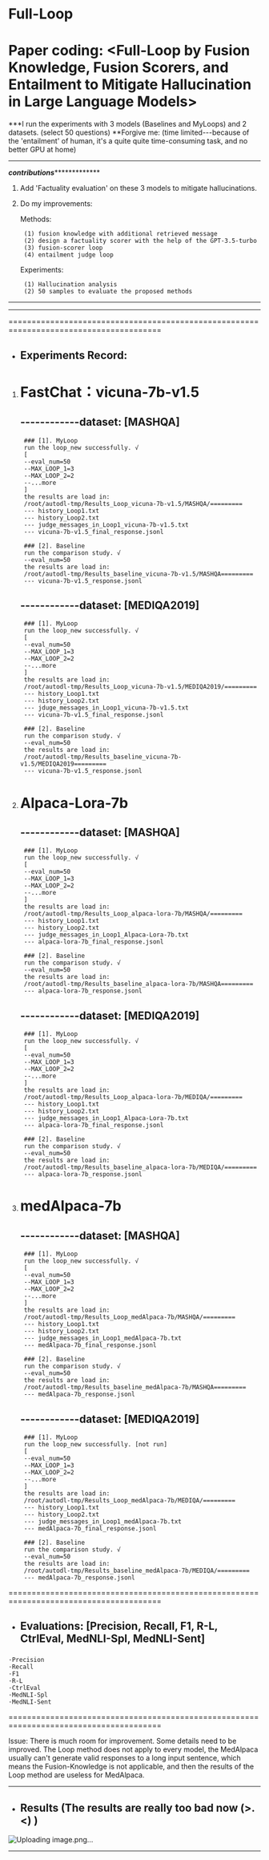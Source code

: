 # Full-Loop
# Paper coding: <Full-Loop by Fusion Knowledge, Fusion Scorers, and Entailment to Mitigate Hallucination in Large Language Models>

***I run the experiments with 3 models (Baselines and MyLoops) and 2 datasets. (select 50 questions) 
**Forgive me:
                      (time limited---because of the 'entailment' of human, it's a quite quite time-consuming task, and no better GPU at home)
*********************************************************************************************************
***************************************contributions****************************************************
1. Add 'Factuality evaluation' on these 3 models to mitigate hallucinations.
2. Do my improvements:
   
	Methods:

		(1) fusion knowledge with additional retrieved message
		(2) design a factuality scorer with the help of the GPT-3.5-turbo
	 	(3) fusion-scorer loop
		(4) entailment judge loop
	
	Experiments:

		(1) Hallucination analysis
		(2) 50 samples to evaluate the proposed methods
*********************************************************************************************************
*********************************************************************************************************
=======================================================================================
* ## Experiments Record:

1. # FastChat：vicuna-7b-v1.5
	## ------------dataset: [MASHQA]
		### [1]. MyLoop
		run the loop_new successfully. √
		[
		--eval_num=50
		--MAX_LOOP_1=3
		--MAX_LOOP_2=2
		--...more
		]
		the results are load in: 
		/root/autodl-tmp/Results_Loop_vicuna-7b-v1.5/MASHQA/=========
		--- history_Loop1.txt
		--- history_Loop2.txt
		--- judge_messages_in_Loop1_vicuna-7b-v1.5.txt
		--- vicuna-7b-v1.5_final_response.jsonl

		### [2]. Baseline
		run the comparison study. √ 
		--eval_num=50
		the results are load in:
		/root/autodl-tmp/Results_baseline_vicuna-7b-v1.5/MASHQA=========
		--- vicuna-7b-v1.5_response.jsonl

	## ------------dataset: [MEDIQA2019]
		### [1]. MyLoop
		run the loop_new successfully. √
		[
		--eval_num=50
		--MAX_LOOP_1=3 
		--MAX_LOOP_2=2
		--...more
		]
		the results are load in:
		/root/autodl-tmp/Results_Loop_vicuna-7b-v1.5/MEDIQA2019/=========
		--- history_Loop1.txt
		--- history_Loop2.txt
		--- jduge_messages_in_Loop1_vicuna-7b-v1.5.txt
		--- vicuna-7b-v1.5_final_response.jsonl
		
		### [2]. Baseline
		run the comparison study. √
		--eval_num=50
		the results are load in:
		/root/autodl-tmp/Results_baseline_vicuna-7b-v1.5/MEDIQA2019=========
		--- vicuna-7b-v1.5_response.jsonl

		

2. # Alpaca-Lora-7b
	## ------------dataset: [MASHQA]
		### [1]. MyLoop
		run the loop_new successfully. √
		[
		--eval_num=50
		--MAX_LOOP_1=3
		--MAX_LOOP_2=2
		--...more
		]
		the results are load in: 
		/root/autodl-tmp/Results_Loop_alpaca-lora-7b/MASHQA/=========
		--- history_Loop1.txt
		--- history_Loop2.txt
		--- judge_messages_in_Loop1_Alpaca-Lora-7b.txt
		--- alpaca-lora-7b_final_response.jsonl
	
		### [2]. Baseline
		run the comparison study. √ 
		--eval_num=50
		the results are load in:
		/root/autodl-tmp/Results_baseline_alpaca-lora-7b/MASHQA=========
		--- alpaca-lora-7b_response.jsonl

	## ------------dataset: [MEDIQA2019]
		### [1]. MyLoop
		run the loop_new successfully. √
		[
		--eval_num=50
		--MAX_LOOP_1=3
		--MAX_LOOP_2=2
		--...more
		]
		the results are load in: 
		/root/autodl-tmp/Results_Loop_alpaca-lora-7b/MEDIQA/=========
		--- history_Loop1.txt
		--- history_Loop2.txt
		--- judge_messages_in_Loop1_Alpaca-Lora-7b.txt
		--- alpaca-lora-7b_final_response.jsonl
	
		### [2]. Baseline
		run the comparison study. √ 
		--eval_num=50
		the results are load in:
		/root/autodl-tmp/Results_baseline_alpaca-lora-7b/MEDIQA/=========
		--- alpaca-lora-7b_response.jsonl

3. # medAlpaca-7b
	## ------------dataset: [MASHQA]
		### [1]. MyLoop
		run the loop_new successfully. √
		[
		--eval_num=50
		--MAX_LOOP_1=3
		--MAX_LOOP_2=2
		--...more
		]
		the results are load in: 
		/root/autodl-tmp/Results_Loop_medAlpaca-7b/MASHQA/=========
		--- history_Loop1.txt
		--- history_Loop2.txt
		--- judge_messages_in_Loop1_medAlpaca-7b.txt
		--- medAlpaca-7b_final_response.jsonl
	
		### [2]. Baseline
		run the comparison study. √ 
		--eval_num=50
		the results are load in:
		/root/autodl-tmp/Results_baseline_medAlpaca-7b/MASHQA=========
		--- medAlpaca-7b_response.jsonl

	## ------------dataset: [MEDIQA2019]
		### [1]. MyLoop
		run the loop_new successfully. [not run]
		[
		--eval_num=50
		--MAX_LOOP_1=3
		--MAX_LOOP_2=2
		--...more
		]
		the results are load in: 
		/root/autodl-tmp/Results_Loop_medAlpaca-7b/MEDIQA/=========
		--- history_Loop1.txt
		--- history_Loop2.txt
		--- judge_messages_in_Loop1_medAlpaca-7b.txt
		--- medAlpaca-7b_final_response.jsonl
	
		### [2]. Baseline
		run the comparison study. √ 
		--eval_num=50
		the results are load in:
		/root/autodl-tmp/Results_baseline_medAlpaca-7b/MEDIQA/=========
		--- medAlpaca-7b_response.jsonl
=======================================================================================
* ## Evaluations: [Precision, Recall, F1, R-L, CtrlEval, MedNLI-Spl, MedNLI-Sent]
###
 	·Precision
 	·Recall
 	·F1
	·R-L
	·CtrlEval
	·MedNLI-Spl
	·MedNLI-Sent
=======================================================================================

Issue: There is much room for improvement. Some details need to be improved.
               The Loop method does not apply to every model,
               the MedAlpaca usually can't generate valid responses to a long input sentence,
               which means the Fusion-Knowledge is not applicable, and then the results of the Loop method are useless for MedAlpaca. 

***********************************************************
* ## Results (The results are really too bad now  (>.<) )
![Uploading image.png…]()
***********************************************************
